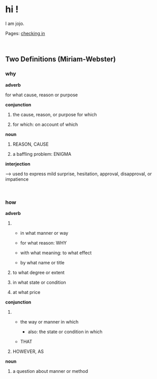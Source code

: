 hi !
====

I am jojo.

Pages: [checking in](checkin.md)

 

Two Definitions (Miriam-Webster)
--------------------------------

### why

**adverb**

for what cause, reason or purpose

**conjunction**

1.  the cause, reason, or purpose for which

2.  for which: on account of which

**noun**

1.  REASON, CAUSE

2.  a baffling problem: ENIGMA

**interjection**

—\> used to express mild surprise, hesitation, approval, disapproval, or
impatience

 

### how

**adverb**

1.   

    -   in what manner or way

    -   for what reason: WHY

    -   with what meaning: to what effect

    -   by what name or title

2.  to what degree or extent

3.  in what state or condition

4.  at what price

**conjunction**

1.   

    -   the way or manner in which

        -   also: the state or condition in which

    -   THAT

2.  HOWEVER, AS

**noun**

1.  a question about manner or method

 

